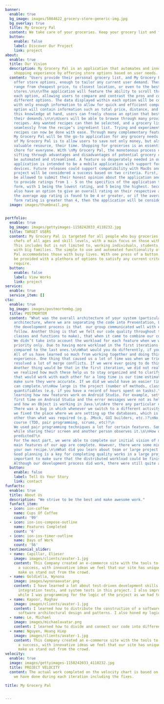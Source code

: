 ```yaml
---
banner:
  enable: true
  bg_image: images/5084622_grocery-store-generic-img.jpg
  bg_overlay: true
  title: My Grocery Pal
  content: We take care of your groceries. Keep your grocery list and find stores options to buy them in one app!
  button:
    enable: false
    label: Discover Our Project
    link: project
about:
  enable: true
  title: Our Vision
  description: My Grocery Pal is an application that automates and innovates the grocery
    shopping experience by offering store options based on user needs.
  content: "Users provide their personal grocery list, and My Grocery Pal will quickly
    offer store options, enough to tailor any current user demand. These options can
    range from cheapest price, to closest location, or even to the best reviewed local
    stores.\n\n\nThe application will feature the ability to scroll through data about
    each option, allowing users to compare and contrast the pros and cons between
    different options. The data displayed within each option will be concise and filled
    with only enough information to allow for quick and efficient comparisons. Each
    option will contain information such as total price, distance, and reviews. With
    this knowledge at hand, users can freely choose an option that best satisfies
    their demands.\n\n\nUsers will be able to browse through many provided or user-created
    recipes. Any wanted recipes can then be selected, and a grocery list will be created
    seamlessly from the recipe’s ingredient list. Trying and experimenting with new
    recipes can now be done with ease. Through many complementary features like these,
    My Grocery Pal will be the go-to application for any grocery needs.\n\n\nThe importance
    of My Grocery Pal is to allow users to save not only money, but also the most
    valuable resource, their time. Shopping for groceries is an essential, time consuming
    chore for everyone. With \nMy Grocery Pal, the monotonous process of individually
    sifting through advantages and disadvantages of potential grocery choices will
    be automated and streamlined. A feature so desperately needed in our busy lifestyles.\n\n\nThis
    application is intended to be a mobile application with support for iOS and android
    devices. Future releases could support compatibility with MacOs and Windows.\n\n\nThe
    project will be considered a success based on two criteria. First, users will
    be allowed to submit their honest opinion about the application and will be able
    to provide ratings from 1 - 5 on the specifics of the application through an evaluation
    form, with 1 being the lowest rating, and 5 being the highest. Second, users will
    also have an option to give an overall rating on their respective app-store. If
    the average app rating is found to be 4 or greater, or if the average evaluation
    form rating is greater than 4, then the application will be considered a success."
  image: images/thumbnail.png
 

portfolio:
  enable: true
  bg_image: images/gettyimages-1158242033_4110232.jpg
  title: TARGET USERS
  content: My Grocery Pal is targeted for all people who buy groceries, including
    chefs of all ages and skill levels, with a main focus on those with a busy lifestyle.
    This includes but is not limited to, working individuals, students, and people
    with big families. The simple to use and automated functionality of My Grocery
    Pal accommodates those with busy lives. With one press of a button, users will
    be provided with a plethora of options to satisfy any current criteria one would
    require.
  button:
    enable: false
    label: View Works
    link: project
service:
  enable: true
  service_item: []
cta:
  enable: true
  bg_image: images/postmortembg.jpg
  title: POSTMORTEM
  content: "What was the overall architecture of your system (particularly if it is different from the demo system)?\nThe overall architecture of our system is the 3-tier     
    architecture, where we are separating the code into Presentation, Logic, and Data layers.\n\nWhat went right in the development process?\nOne thing that went right during
    the development process is that  our group communicated well with each other. We had a sufficient amount of meetings together and we all made sure we had a plan to 
    follow. Another thing is that we felt our code quality throughout the development process went smoothly. We all discussed together how the code would be divided (what 
    classes and functions to make), that when it came to combine our code, we did not go through too much trouble.\n\nWhat went wrong in the development process?\n
    We didn’t take into account the workload for each feature when we were planning which features we want to accomplish during each iteration, we were focusing on the 
    priority only. Due to having more workload in the first iterations and trying to finish all the features as soon as we can, we left more bugs during the first iterations 
    compared to the last ones.\n\nWhat would you do differently, if you had the chance to start over?\n
    All of us have learned so much from working together and doing this project, and if we ever had the chance to do it again we would apply what we learned from this 
    experience. One thing that caused us a lot of time was when we tried to merge our code together, but since there were a significant amount of changes in both codes, it 
    resolved a lot of merge conflicts. If we were ever going to do this another time, we would instead try to merge our code with each other after every little change. 
    Another thing would be that in the first iteration, we did not really focus too much on the developer tasks or user stories. However, when we did in iteration 2 is when 
    we realized how much these help us to stay organized and to clarify what everyone needs to do. One thing that we should have paid attention to more if we were a group 
    that would work with each other for a long time is our time estimates. We kept track of our time estimates for all iterations however we did not really pay attention to 
    make sure they were accurate. If we did we would have an easier time tracking our velocity and adjusted accordingly to make sure we set a more reasonable goal in what we 
    can complete.\n\nHow large is the project (number of methods, classes, etc)? How much of this is (roughly) devoted to each major system component? And any other 
    quantifiables (e.g. if you have a record of hours spent on tasks).\n\nWhat took the most time? The least? Any surprises?\n One thing that took up most of the time was 
    learning how new features work on Android Studio. For example, setting up the HSQLDB and to get it actually working took the most time because we were doing it for the 
    first time on Android Studio and the error messages were not as helpful. To code the Domain-specific Objects took the least time because we were all familiar with Java 
    and how an Object is working in Java.\n\nAre there any particular design smells, or brilliant design decisions?\n\nAre there any outstanding bugs?\n
    There was a bug in which whenever we switch to a different activity, we couldn't access the database somehow. We couldn’t find the root of the problem for a while until  
    we fixed the place where we are setting up the databases, which is in the Main Activity.\n\nDid any features work better than expected?\n\nAre you using any technologies 
    other than what was required (e.g. JMock, GUI builders, etc.)?\nNo, we are using required technologies only.\n\nAre you using any specific techniques covered in the 
    course (TDD, pair programming, scrums, etc)?\n
    We used pair programming techniques a lot for certain features. Some features that require a lot of effort were done by two people, where one person is writing the code 
    while sharing their screen and another person observes it.\n\nHow did the project change from your initial (iteration 0) vision or stories, or did it work out as 
    predicted?\n
    For the most part, we were able to complete our initial vision of making a grocery list app that can tell you which store combinations you can buy your items from. The 
    main features of our app are complete. However, there were some minor features we planned to do that we were not able to complete due to time constraints, such as making 
    your own recipe.\n\nWhat did you learn about team or large project development? What will you start doing, keep doing, or stop doing next time?\n
    Good planning is a key for completing quality works in a large project development. Getting everyone on the same page and being aware of their own responsibility is also 
    important to make sure that the distributed workload could be finished efficiently and effectively.\n\nCan you draw any conclusions from what you’ve done?\n
    Although our development process did work, there were still quite a few things we could have done to make it better."
  button:
    enable: false
    label: Tell Us Your Story
    link: contact
funfacts:
  enable: true
  title: About Us
  description: "We strive to be the best and make awesome work."
  funfact_item:
  - icon: ion-coffee
    name: Cups Of Coffee
    count: '99'
  - icon: ion-ios-compose-outline
    name: Features Completed
    count: '6'
  - icon: ion-ios-timer-outline
    name: Days of Work
    count: '56'
  testimonial_slider:
  - name: Capillar, Elieser
    image: images/clients/avater-1.jpg
    content: This Company created an e-commerce site with the tools to make our business
      a success, with innovative ideas we feel that our site has unique elements that
      make us stand out from the crowd.
  - name: Goldiella, Wynona
    image: images/wynonaavatar.png
    content: I have learned a lot about test-driven development skills as I was in charge of most unit tests, 
      integration tests, and system tests in this project. I also improved my object-oriented programming skills
      while I was programming for the logic of the project as we had to practice the SOLID design principles.
  - name: Kapoor, Raghav
    image: images/clients/avater-1.jpg
    content: I learned how to distribute the construction of a software application into multiple layers using the different 
      software architectural design and patterns. I also honed my logic building skills as I mostly worked on the logic layer of the app development.
  - name: Le, Michael
    image: images/michaelavatar.png
    content: I learned how to divide and connect our code into different layers and how to store data in a persistent database.
  - name: Nguyen, Hoang Hiep
    image: images/clients/avater-1.jpg
    content: This Company created an e-commerce site with the tools to make our business
      a success, with innovative ideas we feel that our site has unique elements that
      make us stand out from the crowd.
velocity:
  enable: true
  image: images/gettyimages-1158242033_4110232.jpg
  title: PROJECT VELOCITY
  content: The actual work completed on the velocity chart is based on how much
    we have done during each iteration including the fixes.
    
title: My Grocery Pal


---
```



